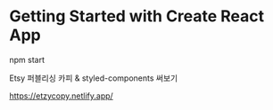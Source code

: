 # Getting Started with Create React App

npm start

Etsy 퍼블리싱 카피 & styled-components 써보기

https://etzycopy.netlify.app/
